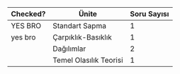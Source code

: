 

| Checked? | Ünite                  | Soru Sayısı |
| -------- | ---------------------- | ----------- |
| YES BRO  | Standart Sapma         | 1           |
| yes bro  | Çarpıklık-Basıklık     | 1           |
|          | Dağılımlar             | 2           |
|          | Temel Olasılık Teorisi | 1           |

